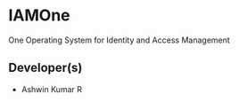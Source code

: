 # IAMOne
One Operating System for Identity and Access Management 



## Developer(s)
- Ashwin Kumar R 
